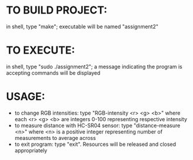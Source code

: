 # TO BUILD PROJECT:
in shell, type "make"; executable will be named "assignment2"

# TO EXECUTE:
in shell, type "sudo ./assignment2"; a message indicating the program is accepting commands will be displayed

# USAGE:
- to change RGB intensities: type "RGB-intensity \<r\> \<g\> \<b\>" where each \<r\> \<g\> \<b\> are integers 0-100 representing respective intensity
- to measure distance with HC-SR04 sensor: type "distance-measure \<n\>" where \<n\> is a positive integer representing number of measurements to average across
- to exit program: type "exit".  Resources will be released and closed appropriately
